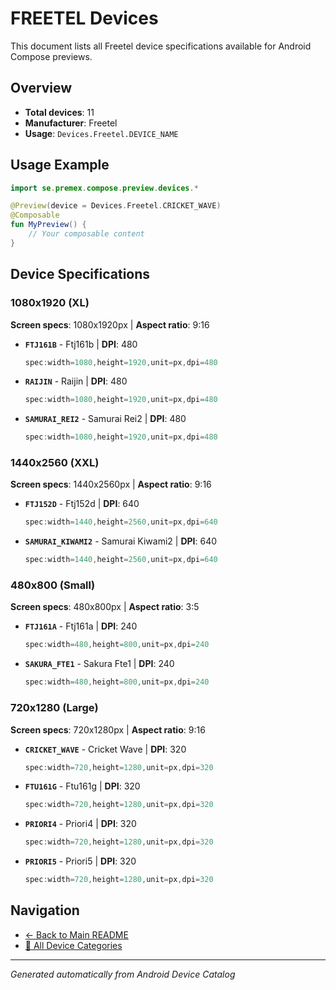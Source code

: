 # FREETEL Devices

This document lists all Freetel device specifications available for Android Compose previews.

## Overview

- **Total devices**: 11
- **Manufacturer**: Freetel
- **Usage**: `Devices.Freetel.DEVICE_NAME`

## Usage Example

```kotlin
import se.premex.compose.preview.devices.*

@Preview(device = Devices.Freetel.CRICKET_WAVE)
@Composable
fun MyPreview() {
    // Your composable content
}
```

## Device Specifications

### 1080x1920 (XL)

**Screen specs**: 1080x1920px | **Aspect ratio**: 9:16

- **`FTJ161B`** - Ftj161b | **DPI**: 480
  ```kotlin
  spec:width=1080,height=1920,unit=px,dpi=480
  ```

- **`RAIJIN`** - Raijin | **DPI**: 480
  ```kotlin
  spec:width=1080,height=1920,unit=px,dpi=480
  ```

- **`SAMURAI_REI2`** - Samurai Rei2 | **DPI**: 480
  ```kotlin
  spec:width=1080,height=1920,unit=px,dpi=480
  ```

### 1440x2560 (XXL)

**Screen specs**: 1440x2560px | **Aspect ratio**: 9:16

- **`FTJ152D`** - Ftj152d | **DPI**: 640
  ```kotlin
  spec:width=1440,height=2560,unit=px,dpi=640
  ```

- **`SAMURAI_KIWAMI2`** - Samurai Kiwami2 | **DPI**: 640
  ```kotlin
  spec:width=1440,height=2560,unit=px,dpi=640
  ```

### 480x800 (Small)

**Screen specs**: 480x800px | **Aspect ratio**: 3:5

- **`FTJ161A`** - Ftj161a | **DPI**: 240
  ```kotlin
  spec:width=480,height=800,unit=px,dpi=240
  ```

- **`SAKURA_FTE1`** - Sakura Fte1 | **DPI**: 240
  ```kotlin
  spec:width=480,height=800,unit=px,dpi=240
  ```

### 720x1280 (Large)

**Screen specs**: 720x1280px | **Aspect ratio**: 9:16

- **`CRICKET_WAVE`** - Cricket Wave | **DPI**: 320
  ```kotlin
  spec:width=720,height=1280,unit=px,dpi=320
  ```

- **`FTU161G`** - Ftu161g | **DPI**: 320
  ```kotlin
  spec:width=720,height=1280,unit=px,dpi=320
  ```

- **`PRIORI4`** - Priori4 | **DPI**: 320
  ```kotlin
  spec:width=720,height=1280,unit=px,dpi=320
  ```

- **`PRIORI5`** - Priori5 | **DPI**: 320
  ```kotlin
  spec:width=720,height=1280,unit=px,dpi=320
  ```

## Navigation

- [← Back to Main README](../../README.md)
- [📱 All Device Categories](../README.md)

---
*Generated automatically from Android Device Catalog*
